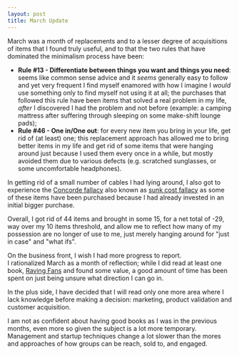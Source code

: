 ```yaml
---
layout: post
title: March Update
---
```


March was a month of replacements and to a lesser degree of acquisitions
of items that I found truly useful, and to that the two rules that have
dominated the minimalism process have been:

- **Rule #13 - Differentiate between things you want and things you need**:
  seems like common sense advice and it *seems* generally easy to follow and
  yet very frequent I find myself enamored with how I imagine I *would* use
  something only to find myself not using it at all; the purchases that
  followed this rule have been items that solved a real problem in my life,
  *after* I discovered I had the problem and not before (example: a camping
  mattress after suffering through sleeping on some make-shift lounge pads);
- **Rule #46 - One in/One out**: for every new item you bring in your life,
  get rid of (at least) one; this replacement approach has
  allowed me to bring better items in my life and get rid of
  some items that were hanging around just because I used
  them every once in a while, but mostly avoided them
  due to various defects (e.g. scratched sunglasses, or some
  uncomfortable headphones).

In getting rid of a small number of cables I had lying around,
I also got to experience the [Concorde fallacy](https://dictionary.cambridge.org/us/dictionary/english/concorde-fallacy)
also known as [sunk cost fallacy](https://en.wikipedia.org/wiki/Sunk_cost)
as some of these items have been purchased because I had already
invested in an initial bigger purchase.

Overall, I got rid of 44 items and brought in some 15, for a net total
of -29, way over my 10 items threshold, and allow me to reflect
how many of my possession are no longer of use to me, just merely
hanging around for "just in case" and "what ifs".

On the business front, I wish I had more progress to report.  
I rationalized March as a month of reflection; while I did read
at least one book, [Raving Fans](https://www.amazon.com/Raving-Fans-Revolutionary-Approach-Customer/dp/0006530699/ref=tmm_pap_swatch_0?_encoding=UTF8&qid=&sr=) and found some value,
a good amount of time has been spent on just being unsure what direction
I can go in.

In the plus side, I have decided that I will read only one more area where
I lack knowledge before making a decision:
marketing, product validation and customer acquisition.

I am not as confident about having good books as I was in the previous months,
even more so given the subject is a lot more temporary. Management and startup
techniques change a lot slower than the mores and approaches of how
groups can be reach, sold to, and engaged.
